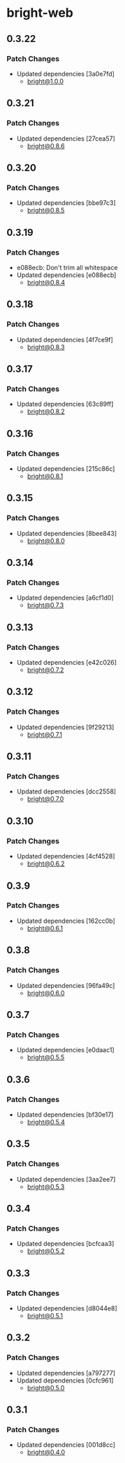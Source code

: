 # bright-web

## 0.3.22

### Patch Changes

- Updated dependencies [3a0e7fd]
  - bright@1.0.0

## 0.3.21

### Patch Changes

- Updated dependencies [27cea57]
  - bright@0.8.6

## 0.3.20

### Patch Changes

- Updated dependencies [bbe97c3]
  - bright@0.8.5

## 0.3.19

### Patch Changes

- e088ecb: Don't trim all whitespace
- Updated dependencies [e088ecb]
  - bright@0.8.4

## 0.3.18

### Patch Changes

- Updated dependencies [4f7ce9f]
  - bright@0.8.3

## 0.3.17

### Patch Changes

- Updated dependencies [63c89ff]
  - bright@0.8.2

## 0.3.16

### Patch Changes

- Updated dependencies [215c86c]
  - bright@0.8.1

## 0.3.15

### Patch Changes

- Updated dependencies [8bee843]
  - bright@0.8.0

## 0.3.14

### Patch Changes

- Updated dependencies [a6cf1d0]
  - bright@0.7.3

## 0.3.13

### Patch Changes

- Updated dependencies [e42c026]
  - bright@0.7.2

## 0.3.12

### Patch Changes

- Updated dependencies [9f29213]
  - bright@0.7.1

## 0.3.11

### Patch Changes

- Updated dependencies [dcc2558]
  - bright@0.7.0

## 0.3.10

### Patch Changes

- Updated dependencies [4cf4528]
  - bright@0.6.2

## 0.3.9

### Patch Changes

- Updated dependencies [162cc0b]
  - bright@0.6.1

## 0.3.8

### Patch Changes

- Updated dependencies [96fa49c]
  - bright@0.6.0

## 0.3.7

### Patch Changes

- Updated dependencies [e0daac1]
  - bright@0.5.5

## 0.3.6

### Patch Changes

- Updated dependencies [bf30e17]
  - bright@0.5.4

## 0.3.5

### Patch Changes

- Updated dependencies [3aa2ee7]
  - bright@0.5.3

## 0.3.4

### Patch Changes

- Updated dependencies [bcfcaa3]
  - bright@0.5.2

## 0.3.3

### Patch Changes

- Updated dependencies [d8044e8]
  - bright@0.5.1

## 0.3.2

### Patch Changes

- Updated dependencies [a797277]
- Updated dependencies [0cfc961]
  - bright@0.5.0

## 0.3.1

### Patch Changes

- Updated dependencies [001d8cc]
  - bright@0.4.0
